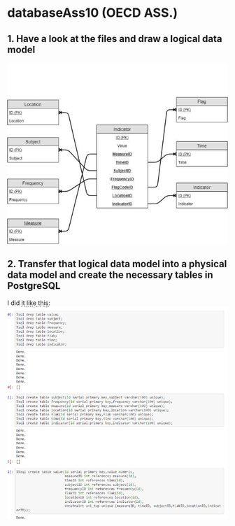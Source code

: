 # databaseAss10 (OECD ASS.)

## 1. Have a look at the files and draw a logical data model


![Alternate image text](https://github.com/kasperpagh/databaseAss10/blob/master/imgs/data1%20(1).jpg)


## 2. Transfer that logical data model into a physical data model and create the necessary tables in PostgreSQL

I did it like this: 
![](https://github.com/kasperpagh/databaseAss10/blob/master/imgs/Capture.PNG)

